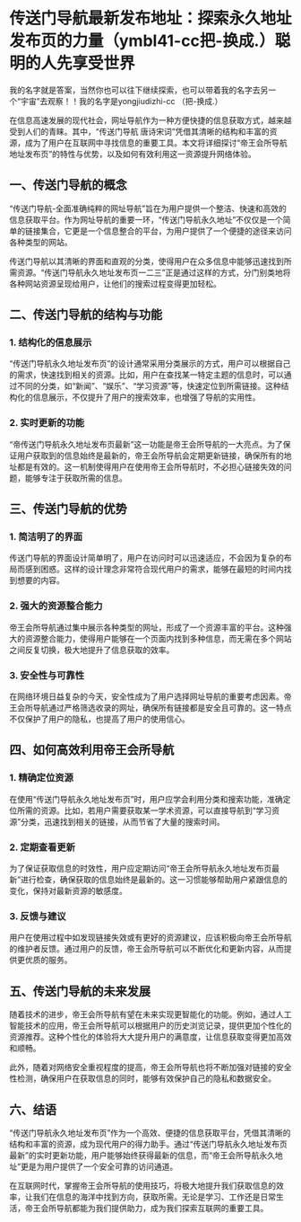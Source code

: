 # 传送门导航最新发布地址：探索永久地址发布页的力量（ymbl41-cc把-换成.）聪明的人先享受世界
 我的名字就是答案，当然你也可以往下继续探索，也可以带着我的名字去另一个“宇宙”去观察！！我的名字是yongjiudizhi-cc （把-换成.） <br>

在信息高速发展的现代社会，网址导航作为一种方便快捷的信息获取方式，越来越受到人们的青睐。其中，“传送门导航 唐诗宋词”凭借其清晰的结构和丰富的资源，成为了用户在互联网中寻找信息的重要工具。本文将详细探讨“帝王会所导航地址发布页”的特性与优势，以及如何有效利用这一资源提升网络体验。

## 一、传送门导航的概念

“传送门导航-全面准确纯粹的网址导航”旨在为用户提供一个整洁、快速和高效的信息获取平台。作为网址导航的重要一环，“传送门导航永久地址”不仅仅是一个简单的链接集合，它更是一个信息整合的平台，为用户提供了一个便捷的途径来访问各种类型的网站。

传送门导航以其清晰的界面和直观的分类，使得用户在众多信息中能够迅速找到所需资源。“传送门导航永久地址发布页一二三”正是通过这样的方式，分门别类地将各种网站资源呈现给用户，让他们的搜索过程变得更加轻松。

## 二、传送门导航的结构与功能

### 1. 结构化的信息展示

“传送门导航永久地址发布页”的设计通常采用分类展示的方式，用户可以根据自己的需求，快速找到相关的资源。比如，用户在查找某一特定主题的信息时，可以通过不同的分类，如“新闻”、“娱乐”、“学习资源”等，快速定位到所需链接。这种结构化的信息展示，不仅提升了用户的搜索效率，也增强了导航的实用性。

### 2. 实时更新的功能

“帝传送门导航永久地址发布页最新”这一功能是帝王会所导航的一大亮点。为了保证用户获取到的信息始终是最新的，帝王会所导航会定期更新链接，确保所有的地址都是有效的。这一机制使得用户在使用帝王会所导航时，不必担心链接失效的问题，能够专注于获取所需的信息。

## 三、传送门导航的优势

### 1. 简洁明了的界面

传送门导航的界面设计简单明了，用户在访问时可以迅速适应，不会因为复杂的布局而感到困惑。这样的设计理念非常符合现代用户的需求，能够在最短的时间内找到想要的内容。

### 2. 强大的资源整合能力

帝王会所导航通过集中展示各种类型的网址，形成了一个资源丰富的平台。这种强大的资源整合能力，使得用户能够在一个页面内找到多种信息，而无需在多个网站之间反复切换，极大地提升了信息获取的效率。

### 3. 安全性与可靠性

在网络环境日益复杂的今天，安全性成为了用户选择网址导航的重要考虑因素。帝王会所导航通过严格筛选收录的网址，确保所有链接都是安全且可靠的。这一特点不仅保护了用户的隐私，也提高了用户的使用信心。

## 四、如何高效利用帝王会所导航

### 1. 精确定位资源

在使用“传送门导航永久地址发布页”时，用户应学会利用分类和搜索功能，准确定位所需的资源。比如，若用户需要获取某一学术资源，可以直接导航到“学习资源”分类，迅速找到相关的链接，从而节省了大量的搜索时间。

### 2. 定期查看更新

为了保证获取信息的时效性，用户应定期访问“帝王会所导航永久地址发布页最新”进行检查，确保获取的信息始终是最新的。这一习惯能够帮助用户紧跟信息的变化，保持对最新资源的敏感度。

### 3. 反馈与建议

用户在使用过程中如发现链接失效或有更好的资源建议，应该积极向帝王会所导航的维护者反馈。通过用户的反馈，帝王会所导航可以不断优化和更新内容，从而提供更优质的服务。

## 五、传送门导航的未来发展

随着技术的进步，帝王会所导航有望在未来实现更智能化的功能。例如，通过人工智能技术的应用，帝王会所导航可以根据用户的历史浏览记录，提供更加个性化的资源推荐。这种个性化的体验将大大提升用户的满意度，让信息获取变得更加高效和顺畅。

此外，随着对网络安全重视程度的提高，帝王会所导航也将不断加强对链接的安全性检测，确保用户在获取信息的同时，能够有效保护自己的隐私和数据安全。

## 六、结语

“传送门导航永久地址发布页”作为一个高效、便捷的信息获取平台，凭借其清晰的结构和丰富的资源，成为现代用户的得力助手。通过“传送门导航永久地址发布页最新”的实时更新功能，用户能够始终获得最新的信息，而“帝王会所导航永久地址”更是为用户提供了一个安全可靠的访问通道。

在互联网时代，掌握帝王会所导航的使用技巧，将极大地提升我们获取信息的效率，让我们在信息的海洋中找到方向，获取所需。无论是学习、工作还是日常生活，帝王会所导航都能为我们提供助力，成为我们探索互联网的重要工具。
